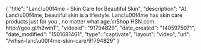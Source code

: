 {
    "title": "Lanc\u00f4me - Skin Care for Beautiful Skin",
    "description": "At Lanc\u00f4me, beautiful skin is a lifestyle. Lanc\u00f4me has skin care products just for you , no matter what age.\nShop HSN.com: http:\/\/goo.gl\/h2wihT",
    "videoid": "91794829",
    "date_created": "1405975071",
    "date_modified": "1501681461",
    "type": "captivate",
    "layout": "video",
    "url": "\/v\/hsn-lanc\u00f4me-skin-care\/91794829"
}